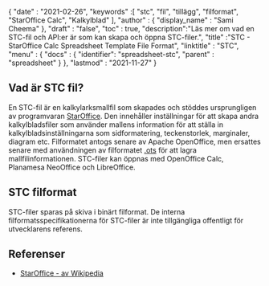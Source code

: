 {
  "date" : "2021-02-26",
  "keywords" :[ "stc", "fil", "tillägg", "filformat", "StarOffice Calc", "Kalkylblad" ],
  "author" : {
    "display_name" : "Sami Cheema"
},
  "draft" : "false",
  "toc" : true,
  "description":"Läs mer om vad en STC-fil och API:er är som kan skapa och öppna STC-filer.",
  "title" :"STC - StarOffice Calc Spreadsheet Template File Format",
  "linktitle" : "STC",
  "menu" : {
    "docs" : {
      "identifier": "spreadsheet-stc",
      "parent" : "spreadsheet"
}
},
  "lastmod" : "2021-11-27"
}

## Vad är STC fil?

En STC-fil är en kalkylarksmallfil som skapades och stöddes ursprungligen av programvaran [StarOffice](https://www.staroffice.com/). Den innehåller inställningar för att skapa andra kalkylbladsfiler som använder mallens information för att ställa in kalkylbladsinställningarna som sidformatering, teckenstorlek, marginaler, diagram etc. Filformatet antogs senare av Apache OpenOffice, men ersattes senare med användningen av filformatet [.ots](/sv/spreadsheet/ots/) för att lagra mallfilinformationen. STC-filer kan öppnas med OpenOffice Calc, Planamesa NeoOffice och LibreOffice.

## STC filformat

STC-filer sparas på skiva i binärt filformat. De interna filformatsspecifikationerna för STC-filer är inte tillgängliga offentligt för utvecklarens referens.

## Referenser ##

* [StarOffice - av Wikipedia](https://en.wikipedia.org/wiki/StarOffice)

